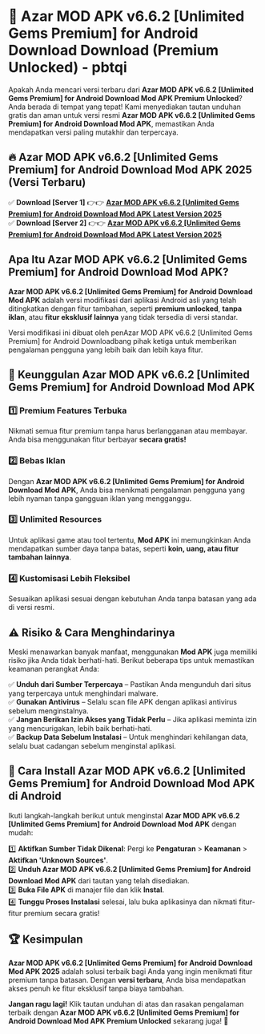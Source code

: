 # 🎯 Azar MOD APK v6.6.2 [Unlimited Gems Premium] for Android Download  Download (Premium Unlocked) -  pbtqi

Apakah Anda mencari versi terbaru dari **Azar MOD APK v6.6.2 [Unlimited Gems Premium] for Android Download Mod APK Premium Unlocked**? Anda berada di tempat yang tepat! Kami menyediakan tautan unduhan gratis dan aman untuk versi resmi **Azar MOD APK v6.6.2 [Unlimited Gems Premium] for Android Download Mod APK**, memastikan Anda mendapatkan versi paling mutakhir dan terpercaya.

## 🔥 Azar MOD APK v6.6.2 [Unlimited Gems Premium] for Android Download Mod APK 2025 (Versi Terbaru)

✅ **Download [Server 1]** 👉👉 [**Azar MOD APK v6.6.2 [Unlimited Gems Premium] for Android Download Mod APK Latest Version 2025**](https://momento.my/?title=Azar_MOD_APK_v6.6.2_[Unlimited_Gems_Premium]_for_Android_Download)  
✅ **Download [Server 2]** 👉👉 [**Azar MOD APK v6.6.2 [Unlimited Gems Premium] for Android Download Mod APK Latest Version 2025**](https://momento.my/?title=Azar_MOD_APK_v6.6.2_[Unlimited_Gems_Premium]_for_Android_Download)  

## Apa Itu Azar MOD APK v6.6.2 [Unlimited Gems Premium] for Android Download Mod APK?

**Azar MOD APK v6.6.2 [Unlimited Gems Premium] for Android Download Mod APK** adalah versi modifikasi dari aplikasi Android asli yang telah ditingkatkan dengan fitur tambahan, seperti **premium unlocked**, **tanpa iklan**, atau **fitur eksklusif lainnya** yang tidak tersedia di versi standar.

Versi modifikasi ini dibuat oleh penAzar MOD APK v6.6.2 [Unlimited Gems Premium] for Android Downloadbang pihak ketiga untuk memberikan pengalaman pengguna yang lebih baik dan lebih kaya fitur.

## 🎯 Keunggulan Azar MOD APK v6.6.2 [Unlimited Gems Premium] for Android Download Mod APK

### 1️⃣ Premium Features Terbuka
Nikmati semua fitur premium tanpa harus berlangganan atau membayar. Anda bisa menggunakan fitur berbayar **secara gratis!**

### 2️⃣ Bebas Iklan
Dengan **Azar MOD APK v6.6.2 [Unlimited Gems Premium] for Android Download Mod APK**, Anda bisa menikmati pengalaman pengguna yang lebih nyaman tanpa gangguan iklan yang mengganggu.

### 3️⃣ Unlimited Resources
Untuk aplikasi game atau tool tertentu, **Mod APK** ini memungkinkan Anda mendapatkan sumber daya tanpa batas, seperti **koin, uang, atau fitur tambahan lainnya**.

### 4️⃣ Kustomisasi Lebih Fleksibel
Sesuaikan aplikasi sesuai dengan kebutuhan Anda tanpa batasan yang ada di versi resmi.

## ⚠️ Risiko & Cara Menghindarinya

Meski menawarkan banyak manfaat, menggunakan **Mod APK** juga memiliki risiko jika Anda tidak berhati-hati. Berikut beberapa tips untuk memastikan keamanan perangkat Anda:

✅ **Unduh dari Sumber Terpercaya** – Pastikan Anda mengunduh dari situs yang terpercaya untuk menghindari malware.  
✅ **Gunakan Antivirus** – Selalu scan file APK dengan aplikasi antivirus sebelum menginstalnya.  
✅ **Jangan Berikan Izin Akses yang Tidak Perlu** – Jika aplikasi meminta izin yang mencurigakan, lebih baik berhati-hati.  
✅ **Backup Data Sebelum Instalasi** – Untuk menghindari kehilangan data, selalu buat cadangan sebelum menginstal aplikasi.

## 📌 Cara Install Azar MOD APK v6.6.2 [Unlimited Gems Premium] for Android Download Mod APK di Android

Ikuti langkah-langkah berikut untuk menginstal **Azar MOD APK v6.6.2 [Unlimited Gems Premium] for Android Download Mod APK** dengan mudah:

1️⃣ **Aktifkan Sumber Tidak Dikenal**: Pergi ke **Pengaturan** > **Keamanan** > **Aktifkan 'Unknown Sources'**.  
2️⃣ **Unduh Azar MOD APK v6.6.2 [Unlimited Gems Premium] for Android Download Mod APK** dari tautan yang telah disediakan.  
3️⃣ **Buka File APK** di manajer file dan klik **Instal**.  
4️⃣ **Tunggu Proses Instalasi** selesai, lalu buka aplikasinya dan nikmati fitur-fitur premium secara gratis!

## 🏆 Kesimpulan

**Azar MOD APK v6.6.2 [Unlimited Gems Premium] for Android Download Mod APK 2025** adalah solusi terbaik bagi Anda yang ingin menikmati fitur premium tanpa batasan. Dengan **versi terbaru**, Anda bisa mendapatkan akses penuh ke fitur eksklusif tanpa biaya tambahan.

**Jangan ragu lagi!** Klik tautan unduhan di atas dan rasakan pengalaman terbaik dengan **Azar MOD APK v6.6.2 [Unlimited Gems Premium] for Android Download Mod APK Premium Unlocked** sekarang juga! 🚀
